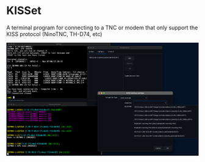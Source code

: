# KISSet

A terminal program for connecting to a TNC or modem that only support the KISS protocol (NinoTNC, TH-D74, etc)


![Picture of running node](./doc/screen2.png)

